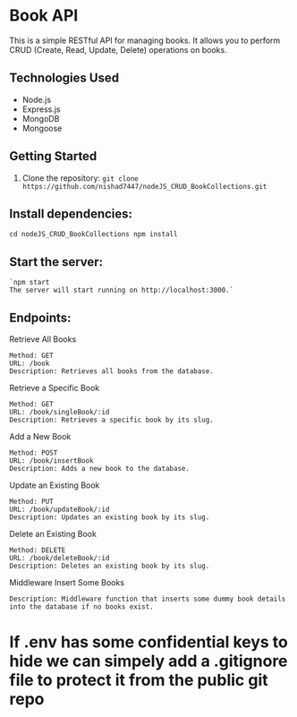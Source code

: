 # Book API

This is a simple RESTful API for managing books. It allows you to perform CRUD (Create, Read, Update, Delete) operations on books.

## Technologies Used

- Node.js
- Express.js
- MongoDB
- Mongoose

## Getting Started

1. Clone the repository:
   `git clone https://github.com/nishad7447/nodeJS_CRUD_BookCollections.git`


## Install dependencies: 
`cd nodeJS_CRUD_BookCollections
npm install` 


## Start the server:

    `npm start
    The server will start running on http://localhost:3000.`

## Endpoints:
Retrieve All Books

    Method: GET
    URL: /book
    Description: Retrieves all books from the database.

Retrieve a Specific Book

    Method: GET
    URL: /book/singleBook/:id
    Description: Retrieves a specific book by its slug.

Add a New Book

    Method: POST
    URL: /book/insertBook
    Description: Adds a new book to the database.

Update an Existing Book

    Method: PUT
    URL: /book/updateBook/:id
    Description: Updates an existing book by its slug.

Delete an Existing Book

    Method: DELETE
    URL: /book/deleteBook/:id
    Description: Deletes an existing book by its slug.

Middleware
Insert Some Books

    Description: Middleware function that inserts some dummy book details into the database if no books exist.


# If .env has some confidential keys to hide we can simpely add a .gitignore file to protect it from the public git repo
